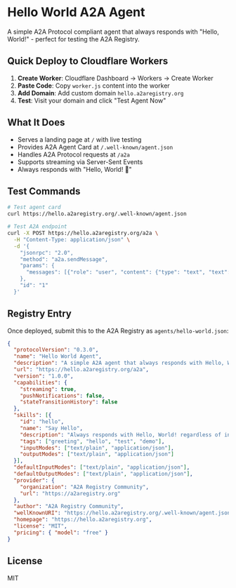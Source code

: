 # Hello World A2A Agent

A simple A2A Protocol compliant agent that always responds with "Hello, World!" - perfect for testing the A2A Registry.

## Quick Deploy to Cloudflare Workers

1. **Create Worker**: Cloudflare Dashboard → Workers → Create Worker
2. **Paste Code**: Copy `worker.js` content into the worker
3. **Add Domain**: Add custom domain `hello.a2aregistry.org`
4. **Test**: Visit your domain and click "Test Agent Now"

## What It Does

- Serves a landing page at `/` with live testing
- Provides A2A Agent Card at `/.well-known/agent.json`
- Handles A2A Protocol requests at `/a2a`
- Supports streaming via Server-Sent Events
- Always responds with "Hello, World! 👋"

## Test Commands

```bash
# Test agent card
curl https://hello.a2aregistry.org/.well-known/agent.json

# Test A2A endpoint
curl -X POST https://hello.a2aregistry.org/a2a \
  -H "Content-Type: application/json" \
  -d '{
    "jsonrpc": "2.0",
    "method": "a2a.sendMessage",
    "params": {
      "messages": [{"role": "user", "content": {"type": "text", "text": "Hi!"}}]
    },
    "id": "1"
  }'
```

## Registry Entry

Once deployed, submit this to the A2A Registry as `agents/hello-world.json`:

```json
{
  "protocolVersion": "0.3.0",
  "name": "Hello World Agent",
  "description": "A simple A2A agent that always responds with Hello, World!",
  "url": "https://hello.a2aregistry.org/a2a",
  "version": "1.0.0",
  "capabilities": {
    "streaming": true,
    "pushNotifications": false,
    "stateTransitionHistory": false
  },
  "skills": [{
    "id": "hello",
    "name": "Say Hello",
    "description": "Always responds with Hello, World! regardless of input",
    "tags": ["greeting", "hello", "test", "demo"],
    "inputModes": ["text/plain", "application/json"],
    "outputModes": ["text/plain", "application/json"]
  }],
  "defaultInputModes": ["text/plain", "application/json"],
  "defaultOutputModes": ["text/plain", "application/json"],
  "provider": {
    "organization": "A2A Registry Community",
    "url": "https://a2aregistry.org"
  },
  "author": "A2A Registry Community",
  "wellKnownURI": "https://hello.a2aregistry.org/.well-known/agent.json",
  "homepage": "https://hello.a2aregistry.org",
  "license": "MIT",
  "pricing": { "model": "free" }
}
```

## License

MIT